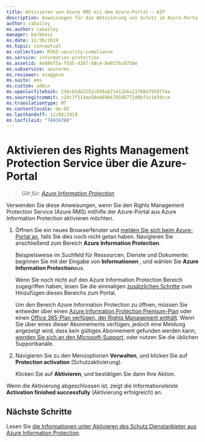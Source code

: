 ```yaml
---
title: Aktivieren von Azure RMS mit dem Azure-Portal – AIP
description: Anweisungen für die Aktivierung von Schutz im Azure-Portal, damit Ihre Organisation damit beginnen kann, Dokumente und E-Mails zu schützen.
author: cabailey
ms.author: cabailey
manager: barbkess
ms.date: 11/30/2019
ms.topic: conceptual
ms.collection: M365-security-compliance
ms.service: information-protection
ms.assetid: 4e886f5a-f535-4207-b8c4-8e0376c0758e
ms.subservice: azurerms
ms.reviewer: esaggese
ms.suite: ems
ms.custom: admin
ms.openlocfilehash: 256cb5dd2251c650a621412b6a13768479597f4e
ms.sourcegitcommit: c20c7f114ae58ed6966785d8772d0bf1c1d39cce
ms.translationtype: MT
ms.contentlocale: de-DE
ms.lasthandoff: 12/08/2019
ms.locfileid: "74934788"
---
```

# <a name="how-to-activate-the-rights-management-protection-service-from-the-azure-portal"></a>Aktivieren des Rights Management Protection Service über die Azure-Portal

>*Gilt für: [Azure Information Protection](https://azure.microsoft.com/pricing/details/information-protection)*

Verwenden Sie diese Anweisungen, wenn Sie den Rights Management Protection Service (Azure RMS) mithilfe der Azure-Portal aus Azure Information Protection aktivieren möchten.

1. Öffnen Sie ein neues Browserfenster und [melden Sie sich beim Azure-Portal an](configure-policy.md#signing-in-to-the-azure-portal), falls Sie dies noch nicht getan haben. Navigieren Sie anschließend zum Bereich **Azure Information Protection**.
    
    Beispielsweise im Suchfeld für Ressourcen, Dienste und Dokumente: beginnen Sie mit der Eingabe von **Informationen** , und wählen Sie **Azure Information Protection**aus.
    
    Wenn Sie noch nicht auf den Azure Information Protection Bereich zugegriffen haben, lesen Sie die einmaligen [zusätzlichen Schritte](configure-policy.md#to-access-the-azure-information-protection-pane-for-the-first-time) zum Hinzufügen dieses Bereichs zum Portal.
    
    Um den Bereich Azure Information Protection zu öffnen, müssen Sie entweder über einen [Azure Information Protection Premium-Plan](https://www.microsoft.com/cloud-platform/azure-information-protection-pricing) oder einen [Office 365-Plan verfügen, der Rights Management enthält](https://download.microsoft.com/download/E/C/F/ECF42E71-4EC0-48FF-AA00-577AC14D5B5C/Azure_Information_Protection_licensing_datasheet_EN-US.pdf). Wenn Sie über eines dieser Abonnements verfügen, jedoch eine Meldung angezeigt wird, dass kein gültiges Abonnement gefunden werden kann, [wenden Sie sich an den Microsoft-Support](information-support.md#to-contact-microsoft-support), oder nutzen Sie die üblichen Supportkanäle.

2. Navigieren Sie zu den Menüoptionen **Verwalten**, und klicken Sie auf **Protection activation** (Schutzaktivierung). 
    
    Klicken Sie auf **Aktivieren**, und bestätigen Sie dann Ihre Aktion. 

Wenn die Aktivierung abgeschlossen ist, zeigt die Informationsleiste **Activation finished successfully** (Aktivierung erfolgreich) an.


## <a name="next-steps"></a>Nächste Schritte
Lesen Sie [die Informationen unter Aktivieren des Schutz Dienstanbieter aus Azure Information Protection](activate-service.md#configuring-onboarding-controls-for-a-phased-deployment).

